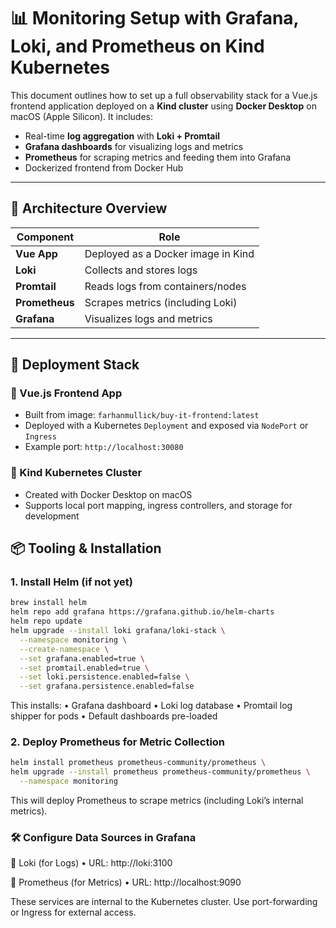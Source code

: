 # 📊 Monitoring Setup with Grafana, Loki, and Prometheus on Kind Kubernetes

This document outlines how to set up a full observability stack for a Vue.js frontend application deployed on a **Kind cluster** using **Docker Desktop** on macOS (Apple Silicon). It includes:

- Real-time **log aggregation** with **Loki + Promtail**
- **Grafana dashboards** for visualizing logs and metrics
- **Prometheus** for scraping metrics and feeding them into Grafana
- Dockerized frontend from Docker Hub

---

## 🧱 Architecture Overview

| Component   | Role                                 |
|-------------|--------------------------------------|
| **Vue App** | Deployed as a Docker image in Kind   |
| **Loki**    | Collects and stores logs             |
| **Promtail**| Reads logs from containers/nodes     |
| **Prometheus** | Scrapes metrics (including Loki) |
| **Grafana** | Visualizes logs and metrics          |

---

## 🚀 Deployment Stack

### 🔹 Vue.js Frontend App

- Built from image: `farhanmullick/buy-it-frontend:latest`
- Deployed with a Kubernetes `Deployment` and exposed via `NodePort` or `Ingress`
- Example port: `http://localhost:30080`

### 🔹 Kind Kubernetes Cluster

- Created with Docker Desktop on macOS
- Supports local port mapping, ingress controllers, and storage for development


## 📦 Tooling & Installation

### 1. Install Helm (if not yet)
```bash
brew install helm
helm repo add grafana https://grafana.github.io/helm-charts
helm repo update
helm upgrade --install loki grafana/loki-stack \
  --namespace monitoring \
  --create-namespace \
  --set grafana.enabled=true \
  --set promtail.enabled=true \
  --set loki.persistence.enabled=false \
  --set grafana.persistence.enabled=false
```
This installs:
	•	Grafana dashboard
	•	Loki log database
	•	Promtail log shipper for pods
	•	Default dashboards pre-loaded


### 2. Deploy Prometheus for Metric Collection
```bash
helm install prometheus prometheus-community/prometheus \
helm upgrade --install prometheus prometheus-community/prometheus \
  --namespace monitoring
```
This will deploy Prometheus to scrape metrics (including Loki’s internal metrics).

### 🛠 Configure Data Sources in Grafana

🔸 Loki (for Logs)
	•	URL: http://loki:3100

🔸 Prometheus (for Metrics)
	•	URL: http://localhost:9090

These services are internal to the Kubernetes cluster. Use port-forwarding or Ingress for external access.